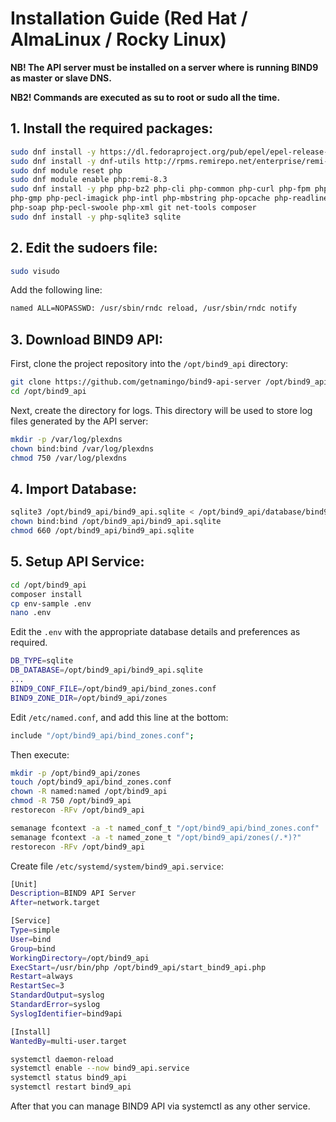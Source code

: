 # Installation Guide (Red Hat / AlmaLinux / Rocky Linux)

**NB! The API server must be installed on a server where is running BIND9 as master or slave DNS.**

**NB2! Commands are executed as su to root or sudo all the time.**

## 1. Install the required packages:

```bash
sudo dnf install -y https://dl.fedoraproject.org/pub/epel/epel-release-latest-8.noarch.rpm
sudo dnf install -y dnf-utils http://rpms.remirepo.net/enterprise/remi-release-8.rpm 
sudo dnf module reset php
sudo dnf module enable php:remi-8.3
sudo dnf install -y php php-bz2 php-cli php-common php-curl php-fpm php-gd \
php-gmp php-pecl-imagick php-intl php-mbstring php-opcache php-readline \
php-soap php-pecl-swoole php-xml git net-tools composer
sudo dnf install -y php-sqlite3 sqlite
```

## 2. Edit the sudoers file:

```bash
sudo visudo
```

Add the following line:

```bash
named ALL=NOPASSWD: /usr/sbin/rndc reload, /usr/sbin/rndc notify
```

## 3. Download BIND9 API:

First, clone the project repository into the `/opt/bind9_api` directory:

```bash
git clone https://github.com/getnamingo/bind9-api-server /opt/bind9_api
cd /opt/bind9_api
```

Next, create the directory for logs. This directory will be used to store log files generated by the API server:

```bash
mkdir -p /var/log/plexdns
chown bind:bind /var/log/plexdns
chmod 750 /var/log/plexdns
```

## 4. Import Database:

```bash
sqlite3 /opt/bind9_api/bind9_api.sqlite < /opt/bind9_api/database/bind9_api.sql
chown bind:bind /opt/bind9_api/bind9_api.sqlite
chmod 660 /opt/bind9_api/bind9_api.sqlite
```

## 5. Setup API Service:

```bash
cd /opt/bind9_api
composer install
cp env-sample .env
nano .env
```

Edit the `.env` with the appropriate database details and preferences as required.

```bash
DB_TYPE=sqlite
DB_DATABASE=/opt/bind9_api/bind9_api.sqlite
...
BIND9_CONF_FILE=/opt/bind9_api/bind_zones.conf
BIND9_ZONE_DIR=/opt/bind9_api/zones
```

Edit `/etc/named.conf`, and add this line at the bottom:

```bash
include "/opt/bind9_api/bind_zones.conf";
```

Then execute:

```bash
mkdir -p /opt/bind9_api/zones
touch /opt/bind9_api/bind_zones.conf
chown -R named:named /opt/bind9_api
chmod -R 750 /opt/bind9_api
restorecon -RFv /opt/bind9_api

semanage fcontext -a -t named_conf_t "/opt/bind9_api/bind_zones.conf"
semanage fcontext -a -t named_zone_t "/opt/bind9_api/zones(/.*)?"
restorecon -RFv /opt/bind9_api
```

Create file `/etc/systemd/system/bind9_api.service`:

```bash
[Unit]
Description=BIND9 API Server
After=network.target

[Service]
Type=simple
User=bind
Group=bind
WorkingDirectory=/opt/bind9_api
ExecStart=/usr/bin/php /opt/bind9_api/start_bind9_api.php
Restart=always
RestartSec=3
StandardOutput=syslog
StandardError=syslog
SyslogIdentifier=bind9api

[Install]
WantedBy=multi-user.target
```

```bash
systemctl daemon-reload
systemctl enable --now bind9_api.service
systemctl status bind9_api
systemctl restart bind9_api
```

After that you can manage BIND9 API via systemctl as any other service.